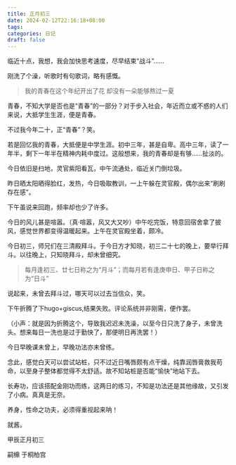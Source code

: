 ```yaml
---
title: 正月初三
date: 2024-02-12T22:16:18+08:00
tags: 
categories: 日记
draft: false
---
```

临近十点，我想，我会加快思考速度，尽早结束“战斗”……

刚洗了个澡，听歌时有句歌词，略有感慨。

> 我的青春在这个年纪开出了花
> 却没有一朵能够熬过一夏

青春，不知大学是否也是“青春”的一部分？对于步入社会，年近而立或不惑的人们来说，大抵学生生涯，便是青春。

不过我今年二十，正“青春”？笑。

若是回忆我的青春，大抵便是中学生涯。初中三年，甚是自卑。高中三年，读了一年半，剩下一年半在精神内耗中度过。这般想来，我的青春却是有够……扯淡的。

今日依旧是扫地，灵官紫阳看瓦，中午流通处，临近关门倒垃圾。

昨日晒太阳晒得脸红，发热，今日吸取教训，一上午躲在灵官殿，偶尔出来“刷刷存在感”。

下午虽说来回跑，频率却也少了许多。

今日的风儿甚是喧嚣。（真·喧嚣，风又大又吵）中午吃完饭，特意回宿舍拿了披风，感觉世界都变得温暖起来。上午在灵官殿坐着，颇冷。

今日初三，师兄们在三清殿拜斗。于今日方才知晓，初三二十七的晚上，要举行拜斗。以往晚上，只知晓拜斗，却未曾细究。

> 每月逢初三、廿七日称之为“月斗”；而每月若有逢庚申日、甲子日称之为“日斗”

说起来，未曾去拜斗过，哪天可以过去当信众，笑。

下午折腾了下hugo+giscus,结果失败。评论系统并非刚需，便作罢。

（小声：就是因为折腾这个，导致我迟迟未洗澡，以至今日只洗了身子，未曾洗头。想来每日一洗也是过于勤快了，那便明日再洗罢！）

 今日早晚课未曾上，早晚功法亦未曾练。
 
 念此，感觉白天可以尝试站桩，只不过近日嘴唇颇有点干燥，纯靠润唇膏救我苟命，以至身子整体都觉得不太舒适。故不知站桩是否能“愉快”地站下去。
 
 长寿功，应该搭配金刚功而练，这两日的练习，不知是功法还是其他缘故，又引发了小病。真真是无奈。
 
 养身，性命之功夫，必须得重视起来呐！
 
 就酱。

甲辰正月初三

嗣檙 于桐柏宫